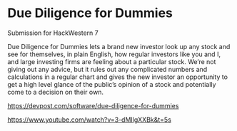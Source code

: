# Due Diligence for Dummies

Submission for HackWestern 7

Due Diligence for Dummies lets a brand new investor look up any stock and see for themselves, in plain English, how regular investors like you and I, and large investing firms are feeling about a particular stock. We’re not giving out any advice, but it rules out any complicated numbers and calculations in a regular chart and gives the new investor an opportunity to get a high level glance of the public’s opinion of a stock and potentially come to a decision on their own.

https://devpost.com/software/due-diligence-for-dummies

https://www.youtube.com/watch?v=3-dMIlgXXBk&t=5s
